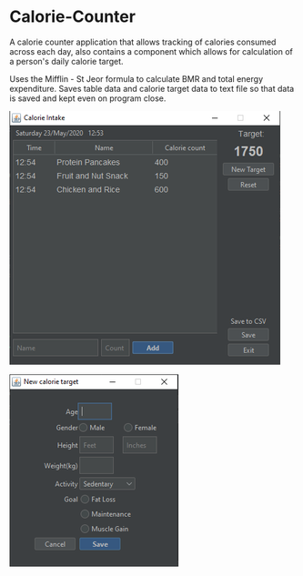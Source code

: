 # Calorie-Counter
A calorie counter application that allows tracking of calories consumed across each day, 
also contains a component which allows for calculation of a person's daily calorie target.

Uses the Mifflin - St Jeor formula to calculate BMR and total energy expenditure.
Saves table data and calorie target data to text file so that data is saved and kept even on program close. 

![main program](https://github.com/elijahnikov/Calorie-Counter/blob/master/Images/Main.PNG)

![setting new calorie target](https://github.com/elijahnikov/Calorie-Counter/blob/master/Images/Target.PNG)
